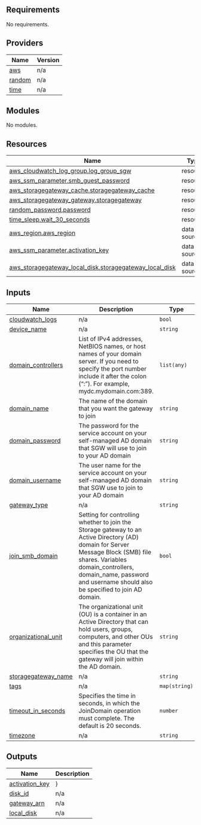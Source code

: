 <!-- BEGIN_TF_DOCS -->
## Requirements

No requirements.

## Providers

| Name | Version |
|------|---------|
| <a name="provider_aws"></a> [aws](#provider\_aws) | n/a |
| <a name="provider_random"></a> [random](#provider\_random) | n/a |
| <a name="provider_time"></a> [time](#provider\_time) | n/a |

## Modules

No modules.

## Resources

| Name | Type |
|------|------|
| [aws_cloudwatch_log_group.log_group_sgw](https://registry.terraform.io/providers/hashicorp/aws/latest/docs/resources/cloudwatch_log_group) | resource |
| [aws_ssm_parameter.smb_guest_password](https://registry.terraform.io/providers/hashicorp/aws/latest/docs/resources/ssm_parameter) | resource |
| [aws_storagegateway_cache.storagegateway_cache](https://registry.terraform.io/providers/hashicorp/aws/latest/docs/resources/storagegateway_cache) | resource |
| [aws_storagegateway_gateway.storagegateway](https://registry.terraform.io/providers/hashicorp/aws/latest/docs/resources/storagegateway_gateway) | resource |
| [random_password.password](https://registry.terraform.io/providers/hashicorp/random/latest/docs/resources/password) | resource |
| [time_sleep.wait_30_seconds](https://registry.terraform.io/providers/hashicorp/time/latest/docs/resources/sleep) | resource |
| [aws_region.aws_region](https://registry.terraform.io/providers/hashicorp/aws/latest/docs/data-sources/region) | data source |
| [aws_ssm_parameter.activation_key](https://registry.terraform.io/providers/hashicorp/aws/latest/docs/data-sources/ssm_parameter) | data source |
| [aws_storagegateway_local_disk.storagegateway_local_disk](https://registry.terraform.io/providers/hashicorp/aws/latest/docs/data-sources/storagegateway_local_disk) | data source |

## Inputs

| Name | Description | Type | Default | Required |
|------|-------------|------|---------|:--------:|
| <a name="input_cloudwatch_logs"></a> [cloudwatch\_logs](#input\_cloudwatch\_logs) | n/a | `bool` | `false` | no |
| <a name="input_device_name"></a> [device\_name](#input\_device\_name) | n/a | `string` | n/a | yes |
| <a name="input_domain_controllers"></a> [domain\_controllers](#input\_domain\_controllers) | List of IPv4 addresses, NetBIOS names, or host names of your domain server. If you need to specify the port number include it after the colon (“:”). For example, mydc.mydomain.com:389. | `list(any)` | `[]` | no |
| <a name="input_domain_name"></a> [domain\_name](#input\_domain\_name) | The name of the domain that you want the gateway to join | `string` | `""` | no |
| <a name="input_domain_password"></a> [domain\_password](#input\_domain\_password) | The password for the service account on your self-managed AD domain that SGW will use to join to your AD domain | `string` | `""` | no |
| <a name="input_domain_username"></a> [domain\_username](#input\_domain\_username) | The user name for the service account on your self-managed AD domain that SGW use to join to your AD domain | `string` | `""` | no |
| <a name="input_gateway_type"></a> [gateway\_type](#input\_gateway\_type) | n/a | `string` | n/a | yes |
| <a name="input_join_smb_domain"></a> [join\_smb\_domain](#input\_join\_smb\_domain) | Setting for controlling whether to join the Storage gateway to an Active Directory (AD) domain for Server Message Block (SMB) file shares. Variables domain\_controllers, domain\_name, password and username should also be specified to join AD domain. | `bool` | `false` | no |
| <a name="input_organizational_unit"></a> [organizational\_unit](#input\_organizational\_unit) | The organizational unit (OU) is a container in an Active Directory that can hold users, groups, computers, and other OUs and this parameter specifies the OU that the gateway will join within the AD domain. | `string` | `""` | no |
| <a name="input_storagegateway_name"></a> [storagegateway\_name](#input\_storagegateway\_name) | n/a | `string` | n/a | yes |
| <a name="input_tags"></a> [tags](#input\_tags) | n/a | `map(string)` | `{}` | no |
| <a name="input_timeout_in_seconds"></a> [timeout\_in\_seconds](#input\_timeout\_in\_seconds) | Specifies the time in seconds, in which the JoinDomain operation must complete. The default is 20 seconds. | `number` | `-1` | no |
| <a name="input_timezone"></a> [timezone](#input\_timezone) | n/a | `string` | n/a | yes |

## Outputs

| Name | Description |
|------|-------------|
| <a name="output_activation_key"></a> [activation\_key](#output\_activation\_key) | } |
| <a name="output_disk_id"></a> [disk\_id](#output\_disk\_id) | n/a |
| <a name="output_gateway_arn"></a> [gateway\_arn](#output\_gateway\_arn) | n/a |
| <a name="output_local_disk"></a> [local\_disk](#output\_local\_disk) | n/a |
<!-- END_TF_DOCS -->
